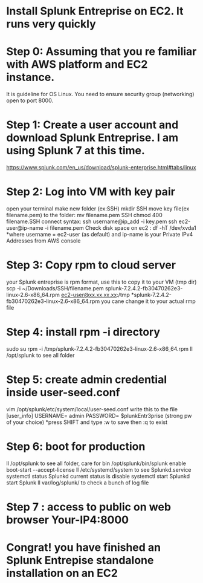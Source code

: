 # Install Splunk Entreprise on EC2. It runs very quickly
# Step 0: Assuming that you re familiar with AWS platform and EC2 instance.
It is guideline for OS Linux. You need to ensure security group (networking) open to port 8000.

# Step 1: Create a user account and download Splunk Entreprise. I am using Splunk 7 at this time.
https://www.splunk.com/en_us/download/splunk-enterprise.html#tabs/linux

# Step 2: Log into VM with key pair

open your terminal
make new folder (ex:SSH) mkdir SSH
move key file(ex filename.pem) to the folder: mv filename.pem SSH
chmod 400 filename.SSH
connect syntax: ssh username@ip_add -i key.pem
                ssh ec2-user@ip-name -i filename.pem
Check disk space on ec2 : df -hT /dev/xvda1
*where username = ec2-user (as default) and ip-name is your Private IPv4 Addresses from AWS console


# Step 3: Copy rpm to cloud server
your Splunk entreprise is rpm format, use this to copy it to your VM (tmp dir)
scp -i ~/Downloads/SSH/filename.pem splunk-7.2.4.2-fb30470262e3-linux-2.6-x86_64.rpm ec2-user@xx.xx.xx.xx:/tmp
*splunk-7.2.4.2-fb30470262e3-linux-2.6-x86_64.rpm you cane change it to your actual rmp file

# Step 4: install rpm -i directory
sudo su
rpm -i /tmp/splunk-7.2.4.2-fb30470262e3-linux-2.6-x86_64.rpm 
ll /opt/splunk  to see all folder


# Step 5: create admin credential inside user-seed.conf
vim /opt/splunk/etc/system/local/user-seed.conf
write this to the file
[user_info]
USERNAME= admin
PASSWORD= $plunkEntr3prise (strong pw of your choice)
*press SHIFT and type :w to save then :q to exist

# Step 6: boot for production
ll /opt/splunk   to see all folder, care for bin
/opt/splunk/bin/splunk enable boot-start --accept-license
ll /etc/systemd/system    to see Splunkd.service
systemctl status Splunkd  current status is disable
systemctl start Splunkd   start Splunk
ll var/log/splunk/        to check a bunch of log file

# Step 7 : access to public on web browser Your-IP4:8000

# Congrat! you have finished an Splunk Entrepise standalone installation on an EC2 
